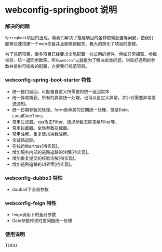 # webconfig-springboot 说明

### 解决的问题

`Springboot`项目的出现，帮我们解决了搭建项目的各种依赖配置等问题，使我们能够快速搭建一个web项目并且能够跑起来，极大的简化了项目的搭建。

为了规范项目，很多项目已经要求全局配置一些公用的组件，例如异常捕获、参数校验、统一返回参数等。所以`webconfig`就是为了解决此类问题，封装好通用的参数并提供可插拔的配置，方便我们规范项目。

### webconfig-spring-boot-starter 特性
* 统一接口返回。可配置自定义所需要的统一返回实体
* 统一异常捕获。所有的异常统一处理，也可以自定义异常。并针对需要异常发送通知。
* 统一日期参数的处理。form表单类的日期统一处理，包括Date、LocalDateTime。
* 常用过滤器。xss攻击Filter、请求参数去除空格Filter等。
* 常用拦截器。全局参数拦截器。
* 常用注解。重复请求拦截注解。
* 全链路追踪。
* 在线运维arthas[待实现]。
* 增加服务内部的链路追踪的注解[待实现]。
* 增加重复提交的校验注解[待实现]。
* 增加链路追踪的UI界面[待实现]。

### webconfig-dubbo3 特性
* duubo3下全局参数

### webconfig-feign 特性
* feign调用下的全局参数
* Date参数传递时差问题统一处理

### 使用说明

TODO

